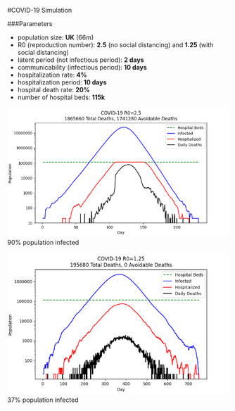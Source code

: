 #COVID-19 Simulation

###Parameters
- population size: **UK** (66m)
- R0 (reproduction number): **2.5** (no social distancing) and **1.25** (with social distancing)
- latent period (not infectious period): **2 days**
- communicability (infectious period): **10 days**
- hospitalization rate: **4%**
- hospitalization period: **10 days**
- hospital death rate: **20%**
- number of hospital beds: **115k**

![R0=2.5](covid-19_r0-2.5.png)
90% population infected

![R0=1.25](covid-19_r0-1.25.png)
37% population infected